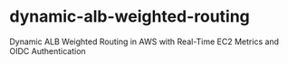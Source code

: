 # dynamic-alb-weighted-routing
Dynamic ALB Weighted Routing in AWS with Real-Time EC2 Metrics and OIDC Authentication 
